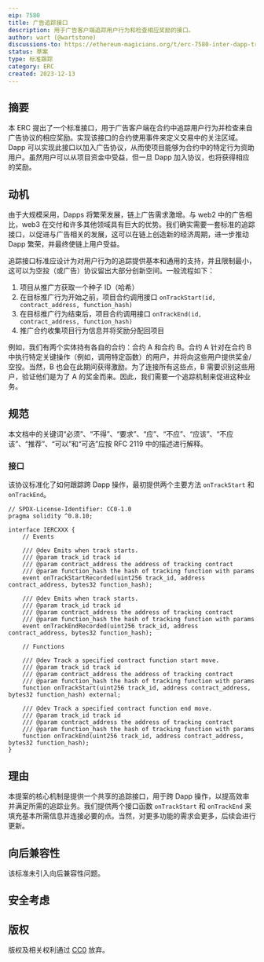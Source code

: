 ```yaml
---
eip: 7580
title: 广告追踪接口
description: 用于广告客户端追踪用户行为和检查相应奖励的接口。
author: wart (@wartstone)
discussions-to: https://ethereum-magicians.org/t/erc-7580-inter-dapp-tracking-inferface/17653
status: 草案
type: 标准跟踪
category: ERC
created: 2023-12-13
---
```


## 摘要

本 ERC 提出了一个标准接口，用于广告客户端在合约中追踪用户行为并检查来自广告协议的相应奖励。实现该接口的合约使用事件来定义交易中的关注区域。Dapp 可以实现此接口以加入广告协议，从而使项目能够为合约中的特定行为资助用户。虽然用户可以从项目资金中受益，但一旦 Dapp 加入协议，也将获得相应的奖励。

## 动机

由于大规模采用，Dapps 将繁荣发展，链上广告需求激增。与 web2 中的广告相比，web3 在交付和许多其他领域具有巨大的优势。我们确实需要一套标准的追踪接口，以促进与广告相关的发展，这可以在链上创造新的经济周期，进一步推动 Dapp 繁荣，并最终使链上用户受益。

追踪接口标准应设计为对用户行为的追踪提供基本和通用的支持，并且限制最小，这可以为空投（或广告）协议留出大部分创新空间。一般流程如下：
1. 项目从推广方获取一个种子 ID（哈希）
2. 在目标推广行为开始之前，项目合约调用接口 `onTrackStart(id, contract_address, function_hash)`
3. 在目标推广行为结束后，项目合约调用接口 `onTrackEnd(id, contract_address, function_hash)`
4. 推广合约收集项目行为信息并将奖励分配回项目

例如，我们有两个实体持有各自的合约：合约 A 和合约 B。合约 A 针对在合约 B 中执行特定关键操作（例如，调用特定函数）的用户，并将向这些用户提供奖金/空投。当然，B 也会在此期间获得激励。为了连接所有这些点，B 需要识别这些用户，验证他们是为了 A 的奖金而来。因此，我们需要一个追踪机制来促进这种业务。

## 规范

本文档中的关键词“必须”、“不得”、“要求”、“应”、“不应”、“应该”、“不应该”、“推荐”、“可以”和“可选”应按 RFC 2119 中的描述进行解释。

### 接口

该协议标准化了如何跟踪跨 Dapp 操作，最初提供两个主要方法 `onTrackStart` 和 `onTrackEnd`。

```solidity
// SPDX-License-Identifier: CC0-1.0
pragma solidity ^0.8.10;

interface IERCXXX {
    // Events

    /// @dev Emits when track starts.
    /// @param track_id track id
    /// @param contract_address the address of tracking contract
    /// @param function_hash the hash of tracking function with params
    event onTrackStartRecorded(uint256 track_id, address contract_address, bytes32 function_hash);

    /// @dev Emits when track starts.
    /// @param track_id track id
    /// @param contract_address the address of tracking contract
    /// @param function_hash the hash of tracking function with params
    event onTrackEndRecorded(uint256 track_id, address contract_address, bytes32 function_hash);

    // Functions

    /// @dev Track a specified contract function start move.
    /// @param track_id track id
    /// @param contract_address the address of tracking contract
    /// @param function_hash the hash of tracking function with params
    function onTrackStart(uint256 track_id, address contract_address, bytes32 function_hash) external;

    /// @dev Track a specified contract function end move.
    /// @param track_id track id
    /// @param contract_address the address of tracking contract
    /// @param function_hash the hash of tracking function with params
    function onTrackEnd(uint256 track_id, address contract_address, bytes32 function_hash);
}
```

## 理由

本提案的核心机制是提供一个共享的追踪接口，用于跨 Dapp 操作，以提高效率并满足所需的追踪业务。我们提供两个接口函数 `onTrackStart` 和 `onTrackEnd` 来填充基本所需信息并连接必要的点。当然，对更多功能的需求会更多，后续会进行更新。

## 向后兼容性

该标准未引入向后兼容性问题。

## 安全考虑

<!-- TODO: 进一步讨论 -->

## 版权

版权及相关权利通过 [CC0](../LICENSE.md) 放弃。